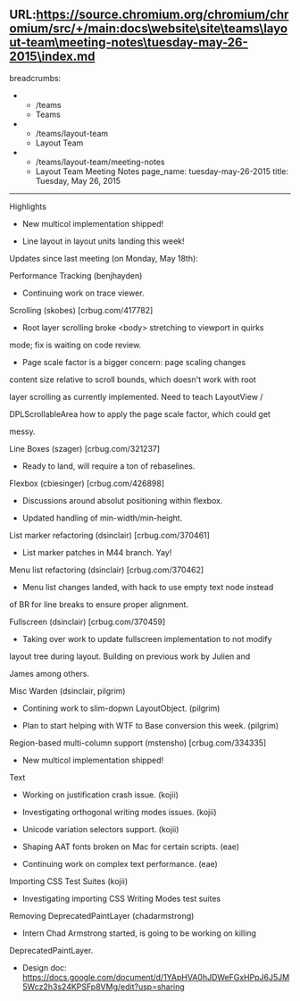 URL:https://source.chromium.org/chromium/chromium/src/+/main:docs\website\site\teams\layout-team\meeting-notes\tuesday-may-26-2015\index.md
---
breadcrumbs:
- - /teams
  - Teams
- - /teams/layout-team
  - Layout Team
- - /teams/layout-team/meeting-notes
  - Layout Team Meeting Notes
page_name: tuesday-may-26-2015
title: Tuesday, May 26, 2015
---

Highlights

- New multicol implementation shipped!

- Line layout in layout units landing this week!

Updates since last meeting (on Monday, May 18th):

Performance Tracking (benjhayden)

- Continuing work on trace viewer.

Scrolling (skobes) \[crbug.com/417782\]

- Root layer scrolling broke &lt;body&gt; stretching to viewport in quirks

mode; fix is waiting on code review.

- Page scale factor is a bigger concern: page scaling changes

content size relative to scroll bounds, which doesn't work with root

layer scrolling as currently implemented. Need to teach LayoutView /

DPLScrollableArea how to apply the page scale factor, which could get

messy.

Line Boxes (szager) \[crbug.com/321237\]

- Ready to land, will require a ton of rebaselines.

Flexbox (cbiesinger) \[crbug.com/426898\]

- Discussions around absolut positioning within flexbox.

- Updated handling of min-width/min-height.

List marker refactoring (dsinclair) \[crbug.com/370461\]

- List marker patches in M44 branch. Yay!

Menu list refactoring (dsinclair) \[crbug.com/370462\]

- Menu list changes landed, with hack to use empty text node instead

of BR for line breaks to ensure proper alignment.

Fullscreen (dsinclair) \[crbug.com/370459\]

- Taking over work to update fullscreen implementation to not modify

layout tree during layout. Building on previous work by Julien and

James among others.

Misc Warden (dsinclair, pilgrim)

- Contining work to slim-dopwn LayoutObject. (pilgrim)

- Plan to start helping with WTF to Base conversion this week. (pilgrim)

Region-based multi-column support (mstensho) \[crbug.com/334335\]

- New multicol implementation shipped!

Text

- Working on justification crash issue. (kojii)

- Investigating orthogonal writing modes issues. (kojii)

- Unicode variation selectors support. (kojii)

- Shaping AAT fonts broken on Mac for certain scripts. (eae)

- Continuing work on complex text performance. (eae)

Importing CSS Test Suites (kojii)

- Investigating importing CSS Writing Modes test suites

Removing DeprecatedPaintLayer (chadarmstrong)

- Intern Chad Armstrong started, is going to be working on killing

DeprecatedPaintLayer.

- Design doc:
https://docs.google.com/document/d/1YApHVA0hJDWeFGxHPpJ6J5JM5Wcz2h3s24KPSFp8VMg/edit?usp=sharing
